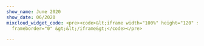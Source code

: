 ```yaml
---
show_name: June 2020
show_date: 06/2020
mixcloud_widget_code: <pre><code>&lt;iframe width="100%" height="120" src="https://www.mixcloud.com/widget/iframe/?hide_cover=1&amp;light=1&amp;feed=%2FMusicBoxRadioUK%2Fbass-cycle-monday-15th-june-2020%2F"
  frameborder="0" &gt;&lt;/iframe&gt;</code></pre>

---
```

